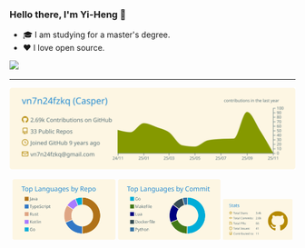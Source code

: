 ### Hello there, I'm Yi-Heng 👋
- 🎓 I am studying for a master's degree.
- ❤️ I love open source.

![](https://komarev.com/ghpvc/?username=vn7n24fzkq&color=dc143c)

---

<img src="https://raw.githubusercontent.com/vn7n24fzkq/vn7n24fzkq/master/profile-summary-card-output/solarized/0-profile-details.svg" />
<p align="center">
  <img width="36%" src="https://raw.githubusercontent.com/vn7n24fzkq/vn7n24fzkq/master/profile-summary-card-output/solarized/1-repos-per-language.svg" />
  <img width="36%" src="https://raw.githubusercontent.com/vn7n24fzkq/vn7n24fzkq/master/profile-summary-card-output/solarized/2-most-commit-language.svg" />
  <img width="24.3%" src="https://raw.githubusercontent.com/vn7n24fzkq/vn7n24fzkq/master/profile-summary-card-output/solarized/3-stats.svg" />
</p>
